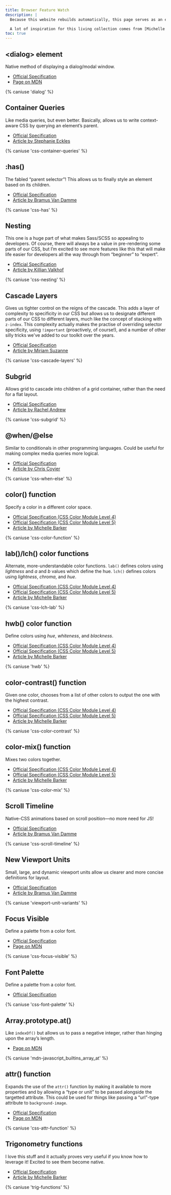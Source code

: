 ```yaml
---
title: Browser Feature Watch
description: |
  Because this website rebuilds automatically, this page serves as an easy way for me to keep track of feature compatability in browsers.

  A lot of inspiration for this living collection comes from [Michelle Barker](https://css-irl.info), who wrote about upcoming browser features [on Smashing Magazine](https://www.smashingmagazine.com/2022/03/new-css-features-2022/) and [on CSS { In Real Life }](https://css-irl.info/exciting-times-for-browsers-and-css/).
toc: true
---
```


## &lt;dialog&gt; element

Native method of displaying a dialog/modal window.

- [Official Specification](https://html.spec.whatwg.org/multipage/forms.html#the-dialog-element)
- [Page on MDN](https://developer.mozilla.org/en-US/docs/Web/HTML/Element/dialog)

{% caniuse 'dialog' %}

## Container Queries

Like media queries, but even better. Basically, allows us to write context-aware CSS by querying an element’s parent.

- [Official Specification](https://www.w3.org/TR/css-contain-3)
- [Article by Stephanie Eckles](https://www.smashingmagazine.com/2021/05/complete-guide-css-container-queries/)

{% caniuse 'css-container-queries' %}

## :has()

The fabled “parent selector”! This allows us to finally style an element based on its children.

- [Official Specification](https://www.w3.org/TR/selectors-4/)
- [Article by Bramus Van Damme](https://www.bram.us/2021/12/21/the-css-has-selector-is-way-more-than-a-parent-selector/)

{% caniuse 'css-has' %}

## Nesting

This one is a huge part of what makes Sass/SCSS so appealing to developers. Of course, there will always be a value in pre-rendering some parts of our CSS, but I’m excited to see more features like this that will make life easier for developers all the way through from “beginner” to “expert”.

- [Official Specification](https://www.w3.org/TR/css-nesting-1/)
- [Article by Killian Valkhof](https://kilianvalkhof.com/2021/css-html/css-nesting-specificity-and-you/)

{% caniuse 'css-nesting' %}

## Cascade Layers

Gives us tighter control on the reigns of the cascade. This adds a layer of complexity to specificity in our CSS but allows us to designate different parts of our CSS to different layers, much like the concept of stacking with `z-index`. This complexity actually makes the practise of overriding selector specificity, using `!important` (proactively, of course!), and a number of other silly tricks we've added to our toolkit over the years.

- [Official Specification](https://www.w3.org/TR/css-cascade-5/)
- [Article by Miriam Suzanne](https://css-tricks.com/css-cascade-layers)

{% caniuse 'css-cascade-layers' %}

## Subgrid

Allows grid to cascade into children of a grid container, rather than the need for a flat layout.

- [Official Specification](https://www.w3.org/TR/css-grid-2/)
- [Article by Rachel Andrew](https://www.smashingmagazine.com/2018/07/css-grid-2/)

{% caniuse 'css-subgrid' %}

## @when/@else

Similar to conditionals in other programming languages. Could be useful for making complex media queries more logical.

- [Official Specification](https://www.w3.org/TR/css-conditional-5)
- [Article by Chris Coyier](https://css-tricks.com/proposal-for-css-when/)

{% caniuse 'css-when-else' %}

## color() function

Specify a color in a different color space.

- [Official Specification (CSS Color Module Level 4)](https://www.w3.org/TR/css-color-4/)
- [Official Specification (CSS Color Module Level 5)](https://www.w3.org/TR/css-color-5/)
- [Article by Michelle Barker](https://www.smashingmagazine.com/2021/11/guide-modern-css-colors/)

{% caniuse 'css-color-function' %}

## lab()/lch() color functions

Alternate, more-understandable color functions. `lab()` defines colors using *lightness* and *a* and *b* values which define the hue. `lch()` defines colors using *lightness*, *chroma*, and *hue*.

- [Official Specification (CSS Color Module Level 4)](https://www.w3.org/TR/css-color-4/)
- [Official Specification (CSS Color Module Level 5)](https://www.w3.org/TR/css-color-5/)
- [Article by Michelle Barker](https://www.smashingmagazine.com/2021/11/guide-modern-css-colors/)

{% caniuse 'css-lch-lab' %}

## hwb() color function

Define colors using *hue*, *whiteness*, and *blackness*.

- [Official Specification (CSS Color Module Level 4)](https://www.w3.org/TR/css-color-4/)
- [Official Specification (CSS Color Module Level 5)](https://www.w3.org/TR/css-color-5/)
- [Article by Michelle Barker](https://www.smashingmagazine.com/2021/11/guide-modern-css-colors/)

{% caniuse 'hwb' %}

## color-contrast() function

Given one color, chooses from a list of other colors to output the one with the highest contrast.

- [Official Specification (CSS Color Module Level 4)](https://www.w3.org/TR/css-color-4/)
- [Official Specification (CSS Color Module Level 5)](https://www.w3.org/TR/css-color-5/)
- [Article by Michelle Barker](https://www.smashingmagazine.com/2021/11/guide-modern-css-colors/)

{% caniuse 'css-color-contrast' %}

## color-mix() function

Mixes two colors together.

- [Official Specification (CSS Color Module Level 4)](https://www.w3.org/TR/css-color-4/)
- [Official Specification (CSS Color Module Level 5)](https://www.w3.org/TR/css-color-5/)
- [Article by Michelle Barker](https://www.smashingmagazine.com/2021/11/guide-modern-css-colors/)

{% caniuse 'css-color-mix' %}

## Scroll Timeline

Native-CSS animations based on scroll position—no more need for JS!

- [Official Specification](https://drafts.csswg.org/scroll-animations-1/)
- [Article by Bramus Van Damme](https://css-tricks.com/practical-use-cases-for-scroll-linked-animations-in-css-with-scroll-timelines/)

{% caniuse 'css-scroll-timeline' %}

## New Viewport Units

Small, large, and dynamic viewport units allow us clearer and more concise definitions for layout.

- [Official Specification](https://www.w3.org/TR/css-values-4/#viewport-relative-lengths)
- [Article by Bramus Van Damme](https://www.bram.us/2021/07/08/the-large-small-and-dynamic-viewports/)

{% caniuse 'viewport-unit-variants' %}

## Focus Visible

Define a palette from a color font.

- [Official Specification](https://drafts.csswg.org/selectors-4/#the-focus-visible-pseudo)
- [Page on MDN](https://developer.mozilla.org/en-US/docs/Web/CSS/:-moz-focusring)

{% caniuse 'css-focus-visible' %}

## Font Palette

Define a palette from a color font.

- [Official Specification](https://www.w3.org/TR/css-fonts-4/#propdef-font-palette)

{% caniuse 'css-font-palette' %}

## Array.prototype.at()

Like `indexOf()` but allows us to pass a negative integer, rather than hinging upon the array’s length.

- [Page on MDN](https://developer.mozilla.org/en-US/docs/Web/JavaScript/Reference/Global_Objects/Array/at)

{% caniuse 'mdn-javascript_builtins_array_at' %}

## attr() function

Expands the use of the `attr()` function by making it available to more properties and by allowing a <q>type or unit</q> to be passed alongside the targetted attribute. This could be used for things like passing a <q>url</q>-type attribute to `background-image`.

- [Official Specification](https://www.w3.org/TR/css-values/#attr-notation)
- [Page on MDN](https://developer.mozilla.org/en-US/docs/Web/CSS/attr)

{% caniuse 'css-attr-function' %}

## Trigonometry functions

I love this stuff and it actually proves very useful if you know how to leverage it! Excited to see them become native.

- [Official Specification](https://www.w3.org/TR/css-values-4/#trig-funcs)
- [Article by Michelle Barker](https://tympanus.net/codrops/2021/06/01/trigonometry-in-css-and-javascript-introduction-to-trigonometry/)

{% caniuse 'trig-functions' %}
